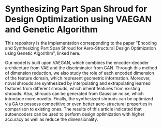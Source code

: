 # Synthesizing Part Span Shroud for Design Optimization using VAEGAN and Genetic Algorithm

This repository is the implementation corresponding to the paper "Encoding and Synthesizing Part Span Shroud for Aero-Structural Design Optimization using Genetic Algorithm", linked here.

Our model is built upon VAEGAN, which combines the encoder-decoder architecture from VAE and the discriminator from GAN.
Through this method of dimension reduction, we also study the role of each encoded dimension of the feature domain, which represent geometric information.
Moreover, novel shrouds are synthesized by interpolating and extrapolating learned features from different shrouds, which inherit features from existing shrouds. Also, shrouds can be generated from Gaussian noise, which introduce more novelty.
Finally, the synthesized shrouds can be optimized via GA to possess competitive or even better aero-structural properties in comparison to existing ones. 
The results of this article indicated that autoencoders can be used to perform design optimization with higher accuracy as well as reduce the dimensionality.
